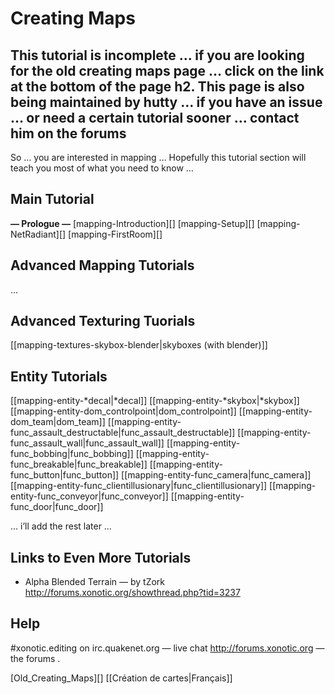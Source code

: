 Creating Maps
=============

This tutorial is incomplete … if you are looking for the old creating maps page … click on the link at the bottom of the page
h2. This page is also being maintained by hutty … if you have an issue … or need a certain tutorial sooner … contact him on the forums
--------------------------------------------------------------------------------------------------------------------------------------

So …
you are interested in mapping …
Hopefully this tutorial section will teach you most of what you need to know …

Main Tutorial
-------------

**— Prologue —**
[mapping-Introduction][]
[mapping-Setup][]
[mapping-NetRadiant][]
[mapping-FirstRoom][]

Advanced Mapping Tutorials
--------------------------

…

Advanced Texturing Tuorials
---------------------------

[[mapping-textures-skybox-blender|skyboxes (with blender)]]

Entity Tutorials
----------------

[[mapping-entity-*decal|*decal]]
[[mapping-entity-*skybox|*skybox]]
[[mapping-entity-dom\_controlpoint|dom\_controlpoint]]
[[mapping-entity-dom\_team|dom\_team]]
[[mapping-entity-func\_assault\_destructable|func\_assault\_destructable]]
[[mapping-entity-func\_assault\_wall|func\_assault\_wall]]
[[mapping-entity-func\_bobbing|func\_bobbing]]
[[mapping-entity-func\_breakable|func\_breakable]]
[[mapping-entity-func\_button|func\_button]]
[[mapping-entity-func\_camera|func\_camera]]
[[mapping-entity-func\_clientillusionary|func\_clientillusionary]]
[[mapping-entity-func\_conveyor|func\_conveyor]]
[[mapping-entity-func\_door|func\_door]]

… i’ll add the rest later …

Links to Even More Tutorials
----------------------------

-   Alpha Blended Terrain — by tZork http://forums.xonotic.org/showthread.php?tid=3237

Help
----

\#xonotic.editing on irc.quakenet.org — live chat
http://forums.xonotic.org — the forums .

[Old\_Creating\_Maps][]
[[Création de cartes|Français]]
